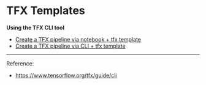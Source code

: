 # TFX Templates

**Using the TFX CLI tool**

* [Create a TFX pipeline via notebook + tfx template](notebook-template)
* [Create a TFX pipeline via CLI + tfx template](python-template)

---

Reference:

* https://www.tensorflow.org/tfx/guide/cli